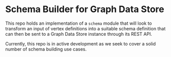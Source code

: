 # Schema Builder for Graph Data Store

This repo holds an implementation of a `schema` module that will look to transform an input of vertex definitions into a suitable schema definition that can then be sent to a Graph Data Store instance through its REST API.

Currently, this repo is in active development as we seek to cover a solid number of schema building use cases.